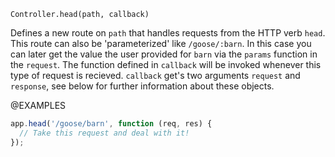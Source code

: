 


`Controller.head(path, callback)`

Defines a new route on `path` that handles requests from the HTTP verb `head`.
This route can also be 'parameterized' like `/goose/:barn`.
In this case you can later get the value the user provided for `barn`
via the `params` function in the `request`.
The function defined in `callback` will be invoked whenever this type of
request is recieved.
`callback` get's two arguments `request` and `response`, see below for further
information about these objects.

@EXAMPLES

```js
app.head('/goose/barn', function (req, res) {
  // Take this request and deal with it!
});
```


